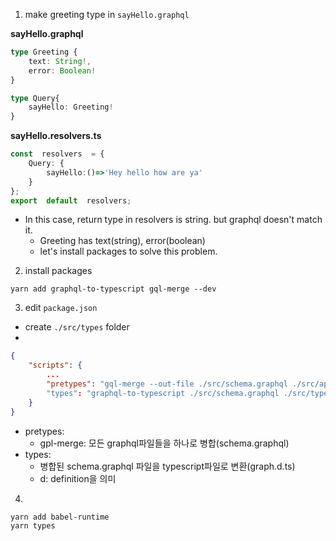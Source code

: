 1. make greeting type in `sayHello.graphql`

**sayHello.graphql**
```typescript
type Greeting {
	text: String!,
	error: Boolean!
}

type Query{
	sayHello: Greeting!
}
```

**sayHello.resolvers.ts**
```typescript
const  resolvers  = {
	Query: {
		sayHello:()=>'Hey hello how are ya'
	}
};
export  default  resolvers;
```
- In this case, return type in resolvers is string. but graphql doesn't match it. 
	- Greeting has text(string), error(boolean)
	- let's install packages to solve this problem.
2. install packages
```
yarn add graphql-to-typescript gql-merge --dev
```

3. edit `package.json`
- create `./src/types` folder
- 
```json
{
	"scripts": {
		...
		"pretypes": "gql-merge --out-file ./src/schema.graphql ./src/api/**/*.graphql"
		"types": "graphql-to-typescript ./src/schema.graphql ./src/types/graph.d.ts"
	}
}
```
- pretypes: 
	- gpl-merge: 모든 graphql파일들을 하나로 병합(schema.graphql)
- types:
	- 병합된 schema.graphql 파일을 typescript파일로 변환(graph.d.ts)
	- d: definition을 의미
	

4.
```
yarn add babel-runtime
yarn types
```


<!--stackedit_data:
eyJoaXN0b3J5IjpbOTE4NzA2Mzg5LDIwNTI1OTY5NDksLTg0OD
AwMjY2MSwtMTM4OTcyNzIwOCwtNzYzMDgzNzQ1LC0yMDg4NzQ2
NjEyXX0=
-->